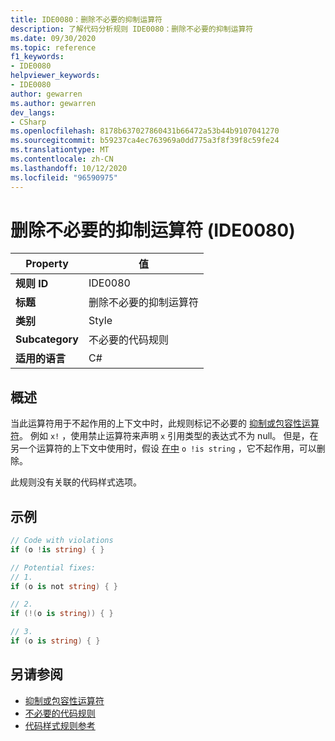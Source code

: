 ```yaml
---
title: IDE0080：删除不必要的抑制运算符
description: 了解代码分析规则 IDE0080：删除不必要的抑制运算符
ms.date: 09/30/2020
ms.topic: reference
f1_keywords:
- IDE0080
helpviewer_keywords:
- IDE0080
author: gewarren
ms.author: gewarren
dev_langs:
- CSharp
ms.openlocfilehash: 8178b637027860431b66472a53b44b9107041270
ms.sourcegitcommit: b59237ca4ec763969a0dd775a3f8f39f8c59fe24
ms.translationtype: MT
ms.contentlocale: zh-CN
ms.lasthandoff: 10/12/2020
ms.locfileid: "96590975"
---
```

# <a name="remove-unnecessary-suppression-operator-ide0080"></a>删除不必要的抑制运算符 (IDE0080) 

|Property|值|
|-|-|
| **规则 ID** | IDE0080 |
| **标题** | 删除不必要的抑制运算符 |
| **类别** | Style |
| **Subcategory** | 不必要的代码规则 |
| **适用的语言** | C# |

## <a name="overview"></a>概述

当此运算符用于不起作用的上下文中时，此规则标记不必要的 [抑制或包容性运算符](../../../csharp/language-reference/operators/null-forgiving.md)。 例如 `x!` ，使用禁止运算符来声明 `x` 引用类型的表达式不为 null。 但是，在另一个运算符的上下文中使用时，假设 [在中](../../../csharp/language-reference/keywords/is.md) `o !is string` ，它不起作用，可以删除。

此规则没有关联的代码样式选项。

## <a name="example"></a>示例

```csharp
// Code with violations
if (o !is string) { }

// Potential fixes:
// 1.
if (o is not string) { }

// 2.
if (!(o is string)) { }

// 3.
if (o is string) { }
```

## <a name="see-also"></a>另请参阅

- [抑制或包容性运算符](../../../csharp/language-reference/operators/null-forgiving.md)
- [不必要的代码规则](unnecessary-code-rules.md)
- [代码样式规则参考](index.md)
